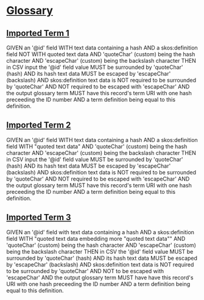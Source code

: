 # [Glossary](#glossary)

## [Imported Term 1](#imported-term-1)

<!--{
  "uri": "/#1",
  "aliases": "Alias 1.1,Alias 1.2,Alias 1.3"
}-->

GIVEN an '@id' field WITH text data containing a hash AND a skos:definition field NOT WITH quoted text data AND 'quoteChar' (custom) being the hash character AND 'escapeChar' (custom) being the backslash character THEN in CSV input the '@id' field value MUST be surrounded by 'quoteChar' (hash) AND its hash text data MUST be escaped by 'escapeChar' (backslash) AND skos:definition text data is NOT required to be surrounded by 'quoteChar' AND NOT required to be escaped with 'escapeChar' AND the output glossary term MUST have this record's term URI with one hash preceeding the ID number AND a term definition being equal to this definition.

## [Imported Term 2](#imported-term-2)

<!--{
  "uri": "/#2",
  "aliases": "Alias 2.1,Alias 2.2,Alias 2.3"
}-->

GIVEN an '@id' field WITH text data containing a hash AND a skos:definition field WITH "quoted text data" AND 'quoteChar' (custom) being the hash character AND 'escapeChar' (custom) being the backslash character THEN in CSV input the '@id' field value MUST be surrounded by 'quoteChar' (hash) AND its hash text data MUST be escaped by 'escapeChar' (backslash) AND skos:definition text data is NOT required to be surrounded by 'quoteChar' AND NOT required to be escaped with 'escapeChar' AND the output glossary term MUST have this record's term URI with one hash preceeding the ID number AND a term definition being equal to this definition.

## [Imported Term 3](#imported-term-3)

<!--{
  "uri": "/#3",
  "aliases": "Alias 3.1,Alias 3.2,Alias 3.3"
}-->

GIVEN an '@id' field with text data containing a hash AND a skos:definition field WITH "quoted text data embedding more "quoted text data"" AND 'quoteChar' (custom) being the hash character AND 'escapeChar' (custom) being the backslash character THEN in CSV the '@id' field value MUST be surrounded by 'quoteChar' (hash) AND its hash text data MUST be escaped by 'escapeChar' (backslash) AND skos:definition text data is NOT required to be surrounded by 'quoteChar' AND NOT to be escaped with 'escapeChar' AND the output glossary term MUST have have this record's URI with one hash preceeding the ID number AND a term definition being equal to this definition.
